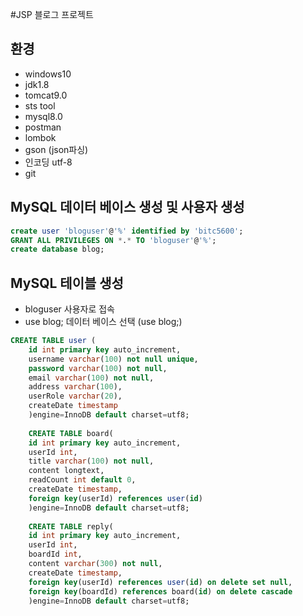 #JSP 블로그 프로젝트

## 환경

- windows10
- jdk1.8
- tomcat9.0
- sts tool
- mysql8.0
- postman
- lombok
- gson (json파싱)
- 인코딩 utf-8
- git


## MySQL 데이터 베이스 생성 및 사용자 생성
```sql
create user 'bloguser'@'%' identified by 'bitc5600';
GRANT ALL PRIVILEGES ON *.* TO 'bloguser'@'%';
create database blog;
```


## MySQL 테이블 생성

- bloguser 사용자로 접속
- use blog; 데이터 베이스 선택 (use blog;)


```sql
CREATE TABLE user (
	id int primary key auto_increment,
    username varchar(100) not null unique,
    password varchar(100) not null,
    email varchar(100) not null,
    address varchar(100),
    userRole varchar(20),
    createDate timestamp
    )engine=InnoDB default charset=utf8;
    
    CREATE TABLE board(
    id int primary key auto_increment,
    userId int,
    title varchar(100) not null,
    content longtext,
    readCount int default 0,
    createDate timestamp,
    foreign key(userId) references user(id)
    )engine=InnoDB default charset=utf8;
    
    CREATE TABLE reply(
    id int primary key auto_increment,
    userId int,
    boardId int,
    content varchar(300) not null,
    createDate timestamp,
    foreign key(userId) references user(id) on delete set null,
    foreign key(boardId) references board(id) on delete cascade
    )engine=InnoDB default charset=utf8;
```
